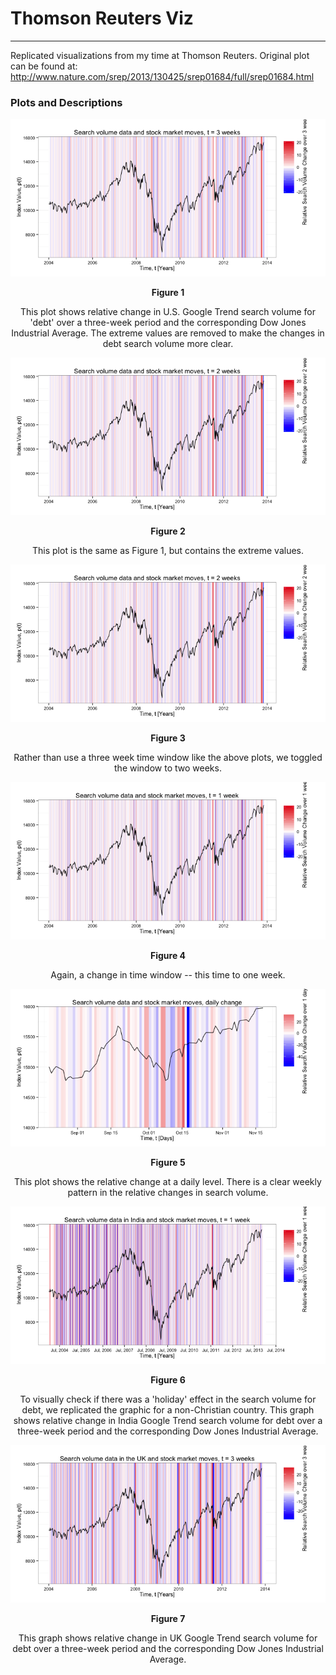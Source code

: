 Thomson Reuters Viz
===================
___

Replicated visualizations from my time at Thomson Reuters. Original plot can be found at: <http://www.nature.com/srep/2013/130425/srep01684/full/srep01684.html>

### Plots and Descriptions
![Figure 1-1](./plots/plot_1.png)
<p align="center"> <b>Figure 1</b></p>
<p align="center"> This plot shows relative change in U.S. Google Trend search volume for 'debt' over a three-week period and the corresponding Dow Jones Industrial Average. The extreme values are removed to make the changes in debt search volume more clear.  </p>


![Figure 1-2](./plots/plot_2.png)
<p align="center"> <b>Figure 2</b></p>
<p align="center">  This plot is the same as Figure 1, but contains the extreme values. </p>


![Figure 1-3](./plots/plot_3.png)
<p align="center"> <b> Figure 3 </b></p>
<p align="center"> Rather than use a three week time window like the above plots, we toggled the window to two weeks. </p>

![Figure 1-4](./plots/plot_4.png)
<p align="center"> <b> Figure 4 </b> </p>
<p align="center"> Again, a change in time window -- this time to one week. </p>

![Figure 1-5](./plots/plot_5.png)
<p align="center"> <b> Figure 5 </b> </p>
<p align="center">This plot shows the relative change at a daily level. There is a clear weekly pattern in the relative changes in search volume.</p>

![Figure 1-6](./plots/plot_6.png)
<p align="center"> <b> Figure 6 </b> </p>
<p align="center">To visually check if there was a 'holiday' effect in the search volume for debt, we replicated the graphic for a non-Christian country. This graph shows relative change in India Google Trend search volume for debt over a three-week period and the corresponding Dow Jones Industrial Average.</p>

![Figure 1-7](./plots/plot_7.png)
<p align="center"> <b> Figure 7 </b> </p>
<p align="center">This graph shows relative change in UK Google Trend search volume for debt over a three-week period and the corresponding Dow Jones Industrial Average. </p>

